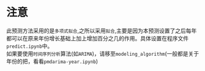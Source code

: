 # 注意

此预测方法采用的是`多项式拟合`,之所以采用`拟合`,主要是因为本预测设置了之后每年都可以在原来年份增长基础上加上增加百分之几的作用。具体设置在程序文件`predict.ipynb`中。  
如果要使用`时间序列分析`算法(如`ARIMA`)，请移至`modeling_algorithm`(一般都是关于年份的把，看看`pmdarima-year.ipynb`)